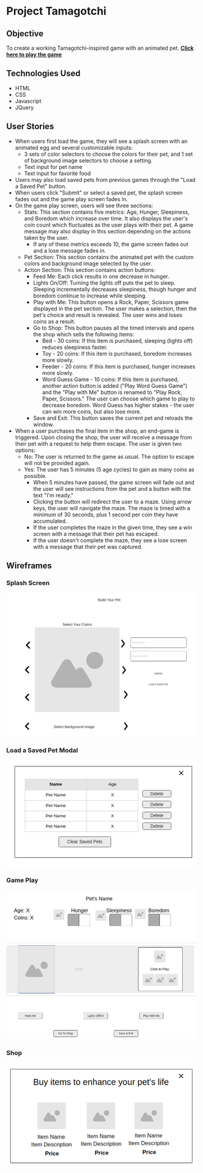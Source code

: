 # Project Tamagotchi

## Objective
To create a working Tamagotchi-inspired game with an animated pet.
**[Click here to play the game](https://dorothyscheng.github.io/tamagotchi-project/)**

## Technologies Used
* HTML
* CSS
* Javascript
* JQuery

## User Stories
* When users first load the game, they will see a splash screen with an animated egg and several customizable inputs:
    * 3 sets of color selectors to choose the colors for their pet, and 1 set of background image selectors to choose a setting.
    * Text input for pet name
    * Text input for favorite food
* Users may also load saved pets from previous games through the "Load a Saved Pet" button.
* When users click "Submit" or select a saved pet, the splash screen fades out and the game play screen fades in.
* On the game play screen, users will see three sections:
    * Stats: This section contains five metrics: Age, Hunger, Sleepiness, and Boredom which increase over time. It also displays the user's coin count which fluctuates as the user plays with their pet. A game message may also display in this section depending on the actions taken by the user.
        * If any of these metrics exceeds 10, the game screen fades out and a lose message fades in.
    * Pet Section: This section contains the animated pet with the custom colors and background image selected by the user.
    * Action Section: This section contains action buttons:
        * Feed Me: Each click results in one decrease in hunger.
        * Lights On/Off: Turning the lights off puts the pet to sleep. Sleeping incrementally decreases sleepiness, though hunger and boredom continue to increase while sleeping.
        * Play with Me: This button opens a Rock, Paper, Scissors game displayed in the pet section. The user makes a selection, then the pet's choice and result is revealed. The user wins and loses coins as a result.
        * Go to Shop: This button pauses all the timed intervals and opens the shop which sells the following items:
            * Bed - 30 coins: If this item is purchased, sleeping (lights off) reduces sleepiness faster.
            * Toy - 20 coins: If this item is purchased, boredom increases more slowly.
            * Feeder - 20 coins: If this item is purchased, hunger increases more slowly.
            * Word Guess Game - 10 coins: If this item is purchased, another action button is added ("Play Word Guess Game") and the "Play with Me" button is renamed to "Play Rock, Paper, Scissors." The user can choose which game to play to decrease boredom. Word Guess has higher stakes - the user can win more coins, but also lose more.
        * Save and Exit: This button saves the current pet and reloads the window.
* When a user purchases the final item in the shop, an end-game is triggered. Upon closing the shop, the user will receive a message from their pet with a request to help them escape. The user is given two options:
    * No: The user is returned to the game as usual. The option to escape will not be provided again.
    * Yes: The user has 5 minutes (5 age cycles) to gain as many coins as possible.
        * When 5 minutes have passed, the game screen will fade out and the user will see instructions from the pet and a button with the text "I'm ready."
        * Clicking the button will redirect the user to a maze. Using arrow keys, the user will navigate the maze. The maze is timed with a minimum of 30 seconds, plus 1 second per coin they have accumulated.
        * If the user completes the maze in the given time, they see a win screen with a message that their pet has escaped.
        * If the user doesn't complete the maze, they see a lose screen with a message that their pet was captured.

## Wireframes
### Splash Screen
![Splash Screen](./images/splash-screen.png)
### Load a Saved Pet Modal
![Load a Saved Pet](./images/saved-pet.png)
### Game Play
![Game Play Screen](./images/play-screen.png)
### Shop
![Shop](./images/shop.png)